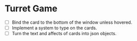 # Turret Game
- [ ] Bind the card to the bottom of the window unless hovered.
- [ ] Implement a system to type on the cards.
- [ ] Turn the text and affects of cards into json objects.
